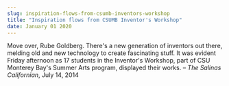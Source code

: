 ```yaml
---
slug: inspiration-flows-from-csumb-inventors-workshop
title: "Inspiration flows from CSUMB Inventor's Workshop"
date: January 01 2020
---
```


<p>Move over, Rube Goldberg. There's a new generation of inventors out there, melding old and new technology to create fascinating stuff. It was evident Friday afternoon as 17 students in the Inventor's Workshop, part of CSU Monterey Bay's Summer Arts program, displayed their works. – <em>The Salinas Californian</em>, July 14, 2014
</p>
